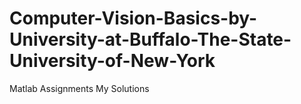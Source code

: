 # Computer-Vision-Basics-by-University-at-Buffalo-The-State-University-of-New-York
Matlab Assignments My Solutions 

